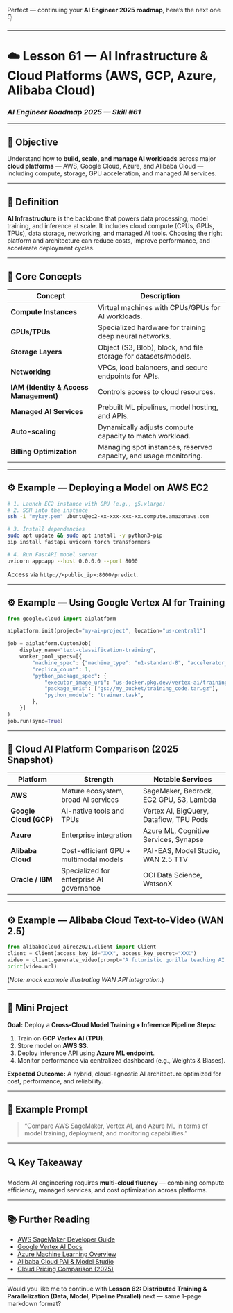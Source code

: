 Perfect — continuing your **AI Engineer 2025 roadmap**, here’s the next one 👇

---

# ☁️ Lesson 61 — AI Infrastructure & Cloud Platforms (AWS, GCP, Azure, Alibaba Cloud)

### *AI Engineer Roadmap 2025 — Skill #61*

---

## 🎯 Objective

Understand how to **build, scale, and manage AI workloads** across major **cloud platforms** — AWS, Google Cloud, Azure, and Alibaba Cloud — including compute, storage, GPU acceleration, and managed AI services.

---

## 🧩 Definition

**AI Infrastructure** is the backbone that powers data processing, model training, and inference at scale.
It includes cloud compute (CPUs, GPUs, TPUs), data storage, networking, and managed AI tools.
Choosing the right platform and architecture can reduce costs, improve performance, and accelerate deployment cycles.

---

## 🧠 Core Concepts

| Concept                                | Description                                                       |
| -------------------------------------- | ----------------------------------------------------------------- |
| **Compute Instances**                  | Virtual machines with CPUs/GPUs for AI workloads.                 |
| **GPUs/TPUs**                          | Specialized hardware for training deep neural networks.           |
| **Storage Layers**                     | Object (S3, Blob), block, and file storage for datasets/models.   |
| **Networking**                         | VPCs, load balancers, and secure endpoints for APIs.              |
| **IAM (Identity & Access Management)** | Controls access to cloud resources.                               |
| **Managed AI Services**                | Prebuilt ML pipelines, model hosting, and APIs.                   |
| **Auto-scaling**                       | Dynamically adjusts compute capacity to match workload.           |
| **Billing Optimization**               | Managing spot instances, reserved capacity, and usage monitoring. |

---

## ⚙️ Example — Deploying a Model on AWS EC2

```bash
# 1. Launch EC2 instance with GPU (e.g., g5.xlarge)
# 2. SSH into the instance
ssh -i "mykey.pem" ubuntu@ec2-xx-xxx-xxx-xx.compute.amazonaws.com

# 3. Install dependencies
sudo apt update && sudo apt install -y python3-pip
pip install fastapi uvicorn torch transformers

# 4. Run FastAPI model server
uvicorn app:app --host 0.0.0.0 --port 8000
```

Access via `http://<public_ip>:8000/predict`.

---

## ⚙️ Example — Using Google Vertex AI for Training

```python
from google.cloud import aiplatform

aiplatform.init(project="my-ai-project", location="us-central1")

job = aiplatform.CustomJob(
    display_name="text-classification-training",
    worker_pool_specs=[{
        "machine_spec": {"machine_type": "n1-standard-8", "accelerator_type": "NVIDIA_TESLA_T4", "accelerator_count": 1},
        "replica_count": 1,
        "python_package_spec": {
            "executor_image_uri": "us-docker.pkg.dev/vertex-ai/training/tensorflow:2.11",
            "package_uris": ["gs://my_bucket/training_code.tar.gz"],
            "python_module": "trainer.task",
        },
    }]
)
job.run(sync=True)
```

---

## 🧱 Cloud AI Platform Comparison (2025 Snapshot)

| Platform               | Strength                                 | Notable Services                        |
| ---------------------- | ---------------------------------------- | --------------------------------------- |
| **AWS**                | Mature ecosystem, broad AI services      | SageMaker, Bedrock, EC2 GPU, S3, Lambda |
| **Google Cloud (GCP)** | AI-native tools and TPUs                 | Vertex AI, BigQuery, Dataflow, TPU Pods |
| **Azure**              | Enterprise integration                   | Azure ML, Cognitive Services, Synapse   |
| **Alibaba Cloud**      | Cost-efficient GPU + multimodal models   | PAI-EAS, Model Studio, WAN 2.5 TTV      |
| **Oracle / IBM**       | Specialized for enterprise AI governance | OCI Data Science, WatsonX               |

---

## ⚙️ Example — Alibaba Cloud Text-to-Video (WAN 2.5)

```python
from alibabacloud_airec2021.client import Client
client = Client(access_key_id="XXX", access_key_secret="XXX")
video = client.generate_video(prompt="A futuristic gorilla teaching AI in a neon city at night")
print(video.url)
```

(*Note: mock example illustrating WAN API integration.*)

---

## 📘 Mini Project

**Goal:** Deploy a **Cross-Cloud Model Training + Inference Pipeline**
**Steps:**

1. Train on **GCP Vertex AI (TPU)**.
2. Store model on **AWS S3**.
3. Deploy inference API using **Azure ML endpoint**.
4. Monitor performance via centralized dashboard (e.g., Weights & Biases).

**Expected Outcome:**
A hybrid, cloud-agnostic AI architecture optimized for cost, performance, and reliability.

---

## 🧠 Example Prompt

> “Compare AWS SageMaker, Vertex AI, and Azure ML in terms of model training, deployment, and monitoring capabilities.”

---

## 🔍 Key Takeaway

Modern AI engineering requires **multi-cloud fluency** — combining compute efficiency, managed services, and cost optimization across platforms.

---

## 📚 Further Reading

* [AWS SageMaker Developer Guide](https://docs.aws.amazon.com/sagemaker/latest/dg/whatis.html)
* [Google Vertex AI Docs](https://cloud.google.com/vertex-ai/docs)
* [Azure Machine Learning Overview](https://learn.microsoft.com/en-us/azure/machine-learning/)
* [Alibaba Cloud PAI & Model Studio](https://www.alibabacloud.com/product/machine-learning)
* [Cloud Pricing Comparison (2025)](https://cloudprice.io/)

---

Would you like me to continue with **Lesson 62: Distributed Training & Parallelization (Data, Model, Pipeline Parallel)** next — same 1-page markdown format?
